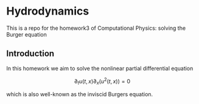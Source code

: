 # Hydrodynamics
This is a repo for the homework3 of Computational Physics: solving the Burger equation

## Introduction
In this homework we aim to solve the nonlinear partial differential equation

$$ \partial_t u(t, x) \partial_x(u^2(t, x)) = 0 $$

which is also well-known as the inviscid Burgers equation. 
